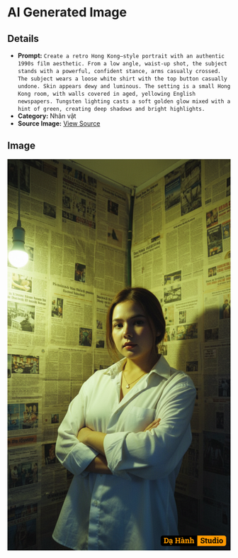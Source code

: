 # AI Generated Image

## Details
- **Prompt:** `Create a retro Hong Kong–style portrait with an authentic 1990s film aesthetic. From a low angle, waist-up shot, the subject stands with a powerful, confident stance, arms casually crossed. The subject wears a loose white shirt with the top button casually undone. Skin appears dewy and luminous. The setting is a small Hong Kong room, with walls covered in aged, yellowing English newspapers. Tungsten lighting casts a soft golden glow mixed with a hint of green, creating deep shadows and bright highlights.`
- **Category:** Nhân vật
- **Source Image:** [View Source](https://raw.githubusercontent.com/lenzcomvth/ImageLibrary/main/Female.png)

## Image
![AI Generated Image](./image-2025-10-03T15-31-39-682Z.png)